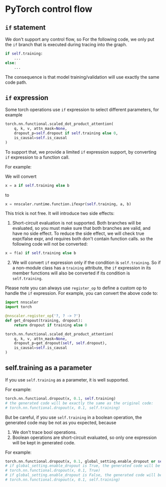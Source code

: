 # PyTorch control flow 

## `if` statement

We don't support any control flow, so For the following code, we only put the `if` branch that is executed during tracing into the graph.

```python
if self.training:
    ...
else:
    ...
```
The consequence is that model training/validation will use exactly the same code path.

## `if` expression

Some torch operations use `if` expression to select different parameters, for example

```python
torch.nn.functional.scaled_dot_product_attention(
    q, k, v, attn_mask=None,
    dropout_p=self.dropout if self.training else 0,
    is_causal=self.is_causal
)
```
To support that, we provide a limited `if` expression support,
by converting `if` expression to a function call.

For example:

We will convert

```python
x = a if self.training else b
```
to
```python
x = nnscaler.runtime.function.ifexpr(self.training, a, b)
```

This trick is not free. It will introduce two side effects:
1. Short-circuit evaluation is not supported.
Both branches will be evaluated, so you must make sure that both branches are valid, and have no side effect.
To reduce the side effect, we will check true expr/false expr, and requires both don't contain function calls.
so the following code will not be converted:
```python
x = f(a) if self.training else b
```
2. We will convert `if` expression only if the condition is `self.training`.
So if a non-module class has a `training` attribute, the `if` expression in its member functions will also be converted if its condition is `self.training`.

Please note you can always use `register_op` to define a custom op to handle the `if` expression.
For example, you can convert the above code to:
```python
import nnscaler
import torch

@nnscaler.register_op('?, ? -> ?')
def get_dropout(training, dropout):
    return dropout if training else 0

torch.nn.functional.scaled_dot_product_attention(
    q, k, v, attn_mask=None,
    dropout_p=get_dropout(self, self.dropout),
    is_causal=self.is_causal
)
```

## self.training as a parameter

If you use `self.training` as a parameter, it is well supported.

For example:
```python
torch.nn.functional.dropout(x, 0.1, self.training)
# the generated code will be exactly the same as the original code:
# torch.nn.functional.dropout(x, 0.1, self.training)
```

But be careful, if you use `self.training` in a boolean operation,
the generated code may be not as you expected, because
1. We don't trace bool operations.
2. Boolean operations are short-circuit evaluated, so only one expression will be kept in generated code.

For example:
```python
torch.nn.functional.dropout(x, 0.1, global_setting.enable_dropout or self.training)
# if global_setting.enable_dropout is True, the generated code will be
# torch.nn.functional.dropout(x, 0.1, True)
# if global_setting.enable_dropout is False, the generated code will be
# torch.nn.functional.dropout(x, 0.1, self.training)
```
